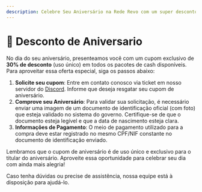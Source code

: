 ```yaml
---
description: Celebre Seu Aniversário na Rede Revo com um super desconto especial! 🎉
---
```


# 🎂 Desconto de Aniversario

No dia do seu aniversário, presenteamos você com um cupom exclusivo de **30% de desconto** (uso único) em todos os pacotes de cash disponíveis. Para aproveitar essa oferta especial, siga os passos abaixo:

1. **Solicite seu cupom**: Entre em contato conosco via ticket em nosso servidor do [Discord](https://discord.gg/rederevo). Informe que deseja resgatar seu cupom de aniversário.
2. **Comprove seu Aniversário**: Para validar sua solicitação, é necessário enviar uma imagem de um documento de identificação oficial (com foto) que esteja validado no sistema do governo. Certifique-se de que o documento esteja legível e que a data de nascimento esteja clara.
3. **Informações de Pagamento**: O meio de pagamento utilizado para a compra deve estar registrado no mesmo CPF/NIF constante no documento de identificação enviado.

Lembramos que o cupom de aniversário é de uso único e exclusivo para o titular do aniversário. Aproveite essa oportunidade para celebrar seu dia com ainda mais alegria!

Caso tenha dúvidas ou precise de assistência, nossa equipe está à disposição para ajudá-lo.
